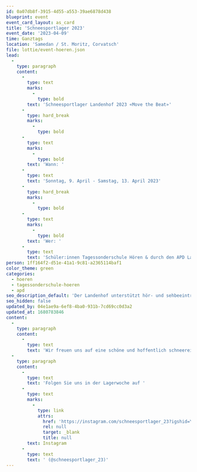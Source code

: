 ```yaml
---
id: 0a07db8f-3915-4d55-a553-39ae6878d438
blueprint: event
event_card_layout: as_card
title: 'Schneesportlager 2023'
event_date: '2023-04-09'
time: Ganztags
location: 'Samedan / St. Moritz, Corvatsch'
file: lottie/event-hoeren.json
lead:
  -
    type: paragraph
    content:
      -
        type: text
        marks:
          -
            type: bold
        text: 'Schneesportlager Landenhof 2023 «Move the Beat»'
      -
        type: hard_break
        marks:
          -
            type: bold
      -
        type: text
        marks:
          -
            type: bold
        text: 'Wann: '
      -
        type: text
        text: 'Sonntag, 9. April - Samstag, 13. April 2023'
      -
        type: hard_break
        marks:
          -
            type: bold
      -
        type: text
        marks:
          -
            type: bold
        text: 'Wer: '
      -
        type: text
        text: 'Schüler:innen Tagessonderschule Hören & durch den APD Landenhof betreute Kinder und Jugendliche'
person: 1ff164f2-d51e-41a1-9c81-a2365114baf1
color_theme: green
categories:
  - hoeren
  - tagessonderschule-hoeren
  - apd
seo_description_default: 'Der Landenhof unterstützt hör- und sehbeeinträchtigte Kinder & Jugendliche in ihrem selbstbestimmten Leben durch Förderung ihrer Fähigkeiten & Entwicklung'
seo_hidden: false
updated_by: 04e1ae9a-6ef8-4ba0-931b-7cd69cc0d3a2
updated_at: 1680783846
content:
  -
    type: paragraph
    content:
      -
        type: text
        text: 'Wir freuen uns auf eine schöne und hoffentlich schneereiche Woche!'
  -
    type: paragraph
    content:
      -
        type: text
        text: 'Folgen Sie uns in der Lagerwoche auf '
      -
        type: text
        marks:
          -
            type: link
            attrs:
              href: 'https://instagram.com/schneesportlager_23?igshid=YmMyMTA2M2Y='
              rel: null
              target: _blank
              title: null
        text: Instagram
      -
        type: text
        text: ' (@schneesportlager_23)'
---
```

